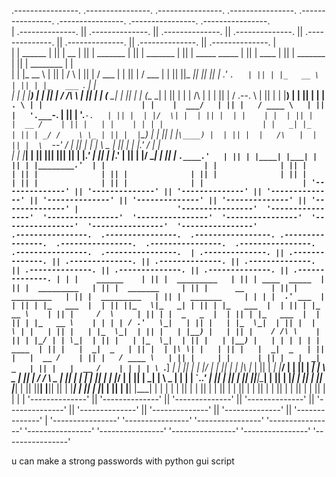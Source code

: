 
 .----------------.  .----------------.  .----------------.  .----------------.  .----------------.  .----------------.  .----------------.  .----------------.                      
| .--------------. || .--------------. || .--------------. || .--------------. || .--------------. || .--------------. || .--------------. || .--------------. |                     
| |   ______     | || |      __      | || |    _______   | || |    _______   | || | _____  _____ | || |     ____     | || |  _______     | || |  ________    | |                     
| |  |_   __ \   | || |     /  \     | || |   /  ___  |  | || |   /  ___  |  | || ||_   _||_   _|| || |   .'    `.   | || | |_   __ \    | || | |_   ___ `.  | |                     
| |    | |__) |  | || |    / /\ \    | || |  |  (__ \_|  | || |  |  (__ \_|  | || |  | | /\ | |  | || |  /  .--.  \  | || |   | |__) |   | || |   | |   `. \ | |                     
| |    |  ___/   | || |   / ____ \   | || |   '.___`-.   | || |   '.___`-.   | || |  | |/  \| |  | || |  | |    | |  | || |   |  __ /    | || |   | |    | | | |                     
| |   _| |_      | || | _/ /    \ \_ | || |  |`\____) |  | || |  |`\____) |  | || |  |   /\   |  | || |  \  `--'  /  | || |  _| |  \ \_  | || |  _| |___.' / | |                     
| |  |_____|     | || ||____|  |____|| || |  |_______.'  | || |  |_______.'  | || |  |__/  \__|  | || |   `.____.'   | || | |____| |___| | || | |________.'  | |                     
| |              | || |              | || |              | || |              | || |              | || |              | || |              | || |              | |                     
| '--------------' || '--------------' || '--------------' || '--------------' || '--------------' || '--------------' || '--------------' || '--------------' |                     
 '----------------'  '----------------'  '----------------'  '----------------'  '----------------'  '----------------'  '----------------'  '----------------'                      
  .----------------.  .----------------.  .-----------------. .----------------.  .----------------.  .----------------.  .----------------.  .----------------.  .----------------. 
 | .--------------. || .--------------. || .--------------. || .--------------. || .--------------. || .--------------. || .--------------. || .--------------. || .--------------. |
 | |    ______    | || |  _________   | || | ____  _____  | || |  _________   | || |  _______     | || |      __      | || |  _________   | || |  _________   | || |  _______     | |
 | |  .' ___  |   | || | |_   ___  |  | || ||_   \|_   _| | || | |_   ___  |  | || | |_   __ \    | || |     /  \     | || | |  _   _  |  | || | |_   ___  |  | || | |_   __ \    | |
 | | / .'   \_|   | || |   | |_  \_|  | || |  |   \ | |   | || |   | |_  \_|  | || |   | |__) |   | || |    / /\ \    | || | |_/ | | \_|  | || |   | |_  \_|  | || |   | |__) |   | |
 | | | |    ____  | || |   |  _|  _   | || |  | |\ \| |   | || |   |  _|  _   | || |   |  __ /    | || |   / ____ \   | || |     | |      | || |   |  _|  _   | || |   |  __ /    | |
 | | \ `.___]  _| | || |  _| |___/ |  | || | _| |_\   |_  | || |  _| |___/ |  | || |  _| |  \ \_  | || | _/ /    \ \_ | || |    _| |_     | || |  _| |___/ |  | || |  _| |  \ \_  | |
 | |  `._____.'   | || | |_________|  | || ||_____|\____| | || | |_________|  | || | |____| |___| | || ||____|  |____|| || |   |_____|    | || | |_________|  | || | |____| |___| | |
 | |              | || |              | || |              | || |              | || |              | || |              | || |              | || |              | || |              | |
 | '--------------' || '--------------' || '--------------' || '--------------' || '--------------' || '--------------' || '--------------' || '--------------' || '--------------' |
  '----------------'  '----------------'  '----------------'  '----------------'  '----------------'  '----------------'  '----------------'  '----------------'  '----------------' 

u can make a strong passwords with python gui script
